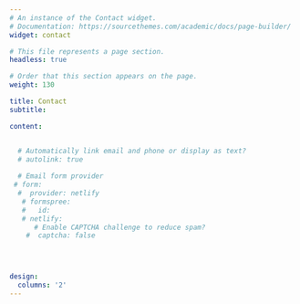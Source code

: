 ```yaml
---
# An instance of the Contact widget.
# Documentation: https://sourcethemes.com/academic/docs/page-builder/
widget: contact

# This file represents a page section.
headless: true

# Order that this section appears on the page.
weight: 130

title: Contact
subtitle:

content: 


  # Automatically link email and phone or display as text?
  # autolink: true
  
  # Email form provider
 # form:
  #  provider: netlify
   # formspree:
   #   id:
   # netlify:
      # Enable CAPTCHA challenge to reduce spam?
    #  captcha: false
  



design:
  columns: '2'
---
```


